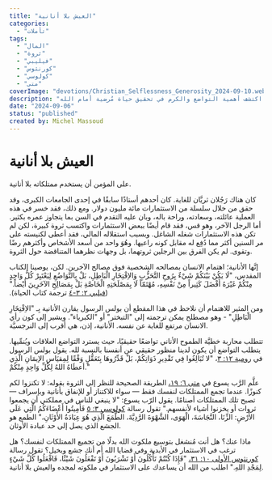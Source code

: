 ```yaml
---
title: "العيش بلا أنانية"
categories: 
  - "تأملات"
tags:
  - "المال"
  - "ثروة"
  - "فيليبي"
  - "كورنثوس"
  - "كولوسي"
  - "متى"
coverImage: "devotions/Christian_Selflessness_Generosity_2024-09-10.webp"
description: "تعلم كيفية استخدام الممتلكات بلا أنانية وفقًا لتعاليم الكتاب المقدس. يُظهر هذا التأمل الفرق بين الشخص الذي يركز على الثروة الشخصية وبين من يستخدم ممتلكاته لتمجيد الله وخدمة الآخرين. اكتشف أهمية التواضع والكرم في تحقيق حياة مُرضية أمام الله."
date: "2024-09-06"
status: "published"
created by: Michel Massoud
---
```


# العيش بلا أنانية

على المؤمن أن يستخدم ممتلكاته بلا أنانية.

كان هناك رَجُلان ثريَّان للغاية. كان أحدهم أستاذًا سابقًا في إحدى الجامعات الكبرى، وقد حقق من خلال سلسلة من الاستثمارات مائة مليون دولار. ومع ذلك، فقد خسر في هذه العملية عائلته، وسعادته، وراحة باله، وبان عليه التقدم في السن بما يتجاوز عمره بكثير. أما الرجل الآخر، وهو قس، فقد قام أيضًا ببعض الاستثمارات واكتسب ثروة كبيرة، لكن لم تكن هذه الاستثمارات شغله الشاغل. وبسبب استقلاله المالي، فقد أعطى لكنيسته على مر السنين أكثر مما دُفِع له مقابل كونه راعيها. وهُوَ واحد من أسعد الأشخاص وأكثرهم رضًا وتقوى. لم يكن الفرق بين الرجلين ثروتهما، بل وجهات نظرهما المتناقضة حول الثروة.

إنَّها الأنانية؛ اهتمام الانسان بمصالحه الشخصية فوق مصالح الآخرين. لكن، يوصينا الكتاب المقدس‬‮، "لَا يَكُنْ بَيْنَكُمْ شَيْءٌ بِرُوحِ التَّحَزُّبِ وَالاِفْتِخَارِ الْبَاطِلِ، بَلْ بِالتَّوَاضُعِ لِيَعْتَبِرْ كُلُّ وَاحِدٍ مِنْكُمْ غَيْرَهُ أَفْضَلَ كَثِيراً مِنْ نَفْسِهِ، مُهْتَمّاً لَا بِمَصْلَحَتِهِ الْخَاصَّةِ بَلْ بِمَصَالِحِ الآخَرِينَ أَيْضاً." ([فيلبي ٢: ٣-٤](https://www.bible.com/bible/101/PHP.2.3-4) ترجمة كتاب الحياة).

ومن المثير للاهتمام أن نلاحظ في هذا المقطع أن بولس الرسول يقارن الأنانية بِـ "الاِفْتِخَارِ الْبَاطِلِ" - وهو مصطلح يمكن ترجمته إلى "التبختر" أو "الكبرياء". ويشير إلى كون رأي الانسان مرتفع للغاية عن نفسه. الأنانية، إذن، هي أقرب إلى النرجسيَّة.

تتطلب محاربة خطيَّة الطموح الأناني تواضعًا حقيقيًا، حيث يسترد التواضع العلاقات ويُنمِّيها. يتطلب التواضع أن يكون لدينا منظور حقيقي عن أنفسنا بالنسبة لله. يقول بولس الرسول في [رومية ١٢: ٣](https://www.bible.com/bible/13/ROM.12.3)، "لا تُبَالِغُوا فِي تَقْدِيرِ ذَوَاتِكُمْ، بَلْ قَدِّرُوهَا بِتَعَقُّلٍ وَفْقًا لِمِقيَاسِ الإيمَانِ الَّذِي أعطَاهُ اللهُ لِكُلِّ وَاحِدٍ مِنْكُمْ."

علَّم الرَّب يسوع في [متى ٦: ١٩،](https://www.bible.com/bible/13/MAT.6.19) الطريقة الصحيحة للنظر إلى الثروة بقوله: لا تكنزوا لكم كنوزًا. عندما تجمع الممتلكات لنفسك فقط — سواء للاكتناز أو للإنفاق بأنانية وبإسراف — تصبح تلك الممتلكات أصنامًا. يقول الرّب يسوع: "لا ينبغي للناس في مملكتي أن يجمعوا ثروات أو يخزنوا أشياء لأنفسهم." تقول رسالة [كولوسي ٣: ٥](https://www.bible.com/bible/13/COL.3.5) فَأَمِيتُوا أَعْضَاءَكُمُ الَّتِي عَلَى الأَرْضِ: الزِّنَا، النَّجَاسَةَ، الْهَوَى، الشَّهْوَةَ الرَّدِيَّةَ، الطَّمَعَ الَّذِي هُوَ عِبَادَةُ الأَوْثَانِ،" الطمع هو الجشع الذي يصل إلى حد عبادة الأوثان.

ماذا عنك؟ هل أنت مُنشغل بتوسيع ملكوت الله بدلًا من تجميع الممتلكات لنفسك؟ هل ترغب في الاستثمار في الأبدية وفي قضايا الله أم أنك جشع وبخيل؟ تقول رسالة [كورنثوس الأولى ١٠: ٣١،](https://www.bible.com/bible/13/1CO.10.31) "فَإِذَا كُنْتُمْ تَأْكُلُونَ أَوْ تَشْرَبُونَ أَوْ تَفْعَلُونَ شَيْئًا، فَافْعَلُوا كُلَّ شَيْءٍ لِمَجْدِ اللهِ." اطلب من الله أن يساعدك على الاستثمار في ملكوته لمجده والعيش بلا أنانية.
